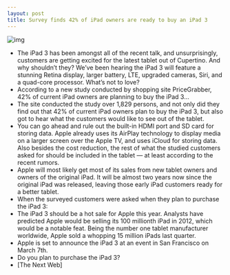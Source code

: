 ```yaml
---
layout: post
title: Survey finds 42% of iPad owners are ready to buy an iPad 3
---
```

![img](http://media.idownloadblog.com/wp-content/uploads/2012/03/ipad-3.jpg)
* The iPad 3 has been amongst all of the recent talk, and unsurprisingly, customers are getting excited for the latest tablet out of Cupertino. And why shouldn’t they? We’ve been hearing the iPad 3 will feature a stunning Retina display, larger battery, LTE, upgraded cameras, Siri, and a quad-core processor. What’s not to love?
* According to a new study conducted by shopping site PriceGrabber, 42% of current iPad owners are planning to buy the iPad 3…
* The site conducted the study over 1,829 persons, and not only did they find out that 42% of current iPad owners plan to buy the iPad 3, but also got to hear what the customers would like to see out of the tablet.
* You can go ahead and rule out the built-in HDMI port and SD card for storing data. Apple already uses its AirPlay technology to display media on a larger screen over the Apple TV, and uses iCloud for storing data. Also besides the cost reduction, the rest of what the studied customers asked for should be included in the tablet — at least according to the recent rumors.
* Apple will most likely get most of its sales from new tablet owners and owners of the original iPad. It will be almost two years now since the original iPad was released, leaving those early iPad customers ready for a better tablet.
* When the surveyed customers were asked when they plan to purchase the iPad 3:
* The iPad 3 should be a hot sale for Apple this year. Analysts have predicted Apple would be selling its 100 millionth iPad in 2012, which would be a notable feat. Being the number one tablet manufacturer worldwide, Apple sold a whopping 15 million iPads last quarter.
* Apple is set to announce the iPad 3 at an event in San Francisco on March 7th.
* Do you plan to purchase the iPad 3?
* [The Next Web]

